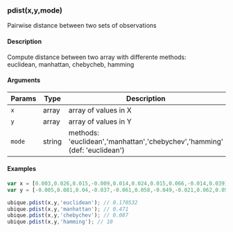 ### pdist(x,y,mode)

Pairwise distance between two sets of observations


#### Description

Compute distance between two array with differente methods:  
euclidean, manhattan, chebycheb, hamming  



#### Arguments

|Params|Type|Description
|---------|----|-----------
|`x` | array |    array of values in X
|`y` | array |    array of values in Y
|`mode` | string | methods: 'euclidean','manhattan','chebychev','hamming' (def: 'euclidean')


#### Examples

```js
var x = [0.003,0.026,0.015,-0.009,0.014,0.024,0.015,0.066,-0.014,0.039];
var y = [-0.005,0.081,0.04,-0.037,-0.061,0.058,-0.049,-0.021,0.062,0.058];

ubique.pdist(x,y,'euclidean'); // 0.170532
ubique.pdist(x,y,'manhattan'); // 0.471
ubique.pdist(x,y,'chebychev'); // 0.087
ubique.pdist(x,y,'hamming'); // 10
```

